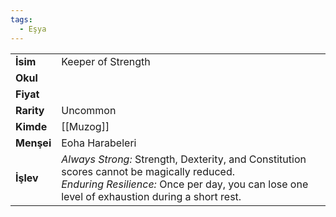 ```yaml
---
tags:
  - Eşya
---  
```

  
|  |  |  
|---|---|  
| **İsim** | Keeper of Strength|  
| **Okul** | |  
| **Fiyat** | |  
| **Rarity** | Uncommon|  
| **Kimde** | [[Muzog]]|  
| **Menşei** | Eoha Harabeleri|  
| **İşlev** | *Always Strong:* Strength, Dexterity, and Constitution scores cannot be magically reduced.<br>*Enduring Resilience:* Once per day, you can lose one level of exhaustion during a short rest.|  
